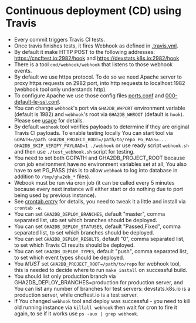 # Continuous deployment (CD) using Travis

- Every commit triggers Travis CI tests.
- Once travis finishes tests, it fires Webhook as defined in [.travis.yml](https://github.com/cncf/gha2db/blob/master/.travis.yml).
- By default it make HTTP POST to the following addresses: https://cncftest.io:2982/hook and https://devstats.k8s.io:2982/hook
- There is a tool `cmd/webhook/webhook` that listens to those webhook events.
- By default we use https protocol. To do so we need Apache server to proxy https requests on 2982 port, into http requests to localhost:1982 (webhook tool only understands http).
- To configure Apache we use those config files [ports.conf](https://github.com/cncf/gha2db/blob/master/apache/ports.conf) and [000-default-le-ssl.conf](https://github.com/cncf/gha2db/blob/master/apache/sites-available/000-default-le-ssl.conf).
- You can change `webhook`'s port via `GHA2DB_WHPORT` environment variable (default is 1982) and `webhook`'s root via `GHA2DB_WHROOT` (default is `hook`). Please see [usage](https://github.com/cncf/gha2db/blob/master/USAGE.md) for details.
- By default `webhook` tool verifies payloads to determine if they are original Travis CI payloads. To enable testing locally You can start tool via `GOPATH=/path GHA2DB_PROJECT_ROOT=/path/to/repo PG_PASS=... GHA2DB_SKIP_VERIFY_PAYLOAD=1 ./webhook` or use ready script `webhook.sh` and then use `./test_webhook.sh` script for testing.
- You need to set both GOPATH and GHA2DB_PROJECT_ROOT because cron job environment have no environment variables set at all, You also have to set PG_PASS (this is to allow `webhook` to log into database in addition to `/tmp/gha2db_*` files).
- Webook must be run via cron job (it can be called every 5 minutes because every next instance will either start or do nothing due to port being used by previous instance).
- See [crontab.entry](https://github.com/cncf/gha2db/blob/master/crontab.entry) for details, you need to tweak it a little and install via `crontab -e`.
- You can set `GHA2DB_DEPLOY_BRANCHES`, default "master", comma separated list, uto set which branches should be deployed.
- You can set `GHA2DB_DEPLOY_STATUSES`, default "Passed,Fixed", comma separated list, to set which branches should be deployed.
- You can set `GHA2DB_DEPLOY_RESULTS`, default "0", comma separated list, to set which Travis CI results should be deployed.
- You can set `GHA2DB_DEPLOY_TYPES`, default "push", comma separated list, to set which event types should be deployed.
- You *MUST* set `GHA2DB_PROJECT_ROOT=/path/to/repo` for webhook tool, this is needed to decide where to run `make install` on successful build.
- You should list only production branch via GHA2DB_DEPLOY_BRANCHES=production for production server, and You can list any number of branches for test servers: devstats.k8s.io is a production server, while cncftest.io is a test server.
- If You changed `webhook` tool and deploy was successful - you need to kill old running instance via `killall webhook` then wait for cron to fire it again, to se if it works use `ps -aux | grep webhook`.
